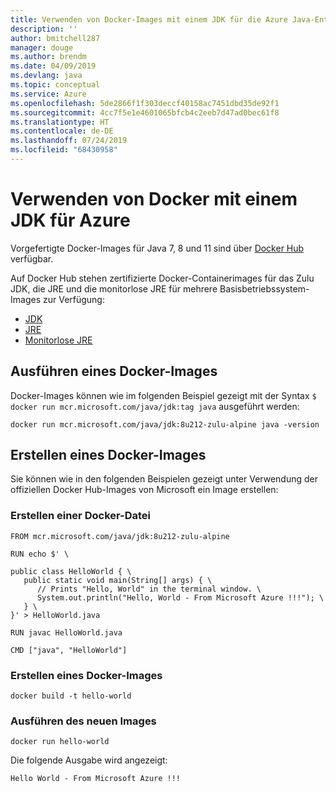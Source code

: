 ```yaml
---
title: Verwenden von Docker-Images mit einem JDK für die Azure Java-Entwicklung
description: ''
author: bmitchell287
manager: douge
ms.author: brendm
ms.date: 04/09/2019
ms.devlang: java
ms.topic: conceptual
ms.service: Azure
ms.openlocfilehash: 5de2866f1f303deccf40158ac7451dbd35de92f1
ms.sourcegitcommit: 4cc7f5e1e4601065bfcb4c2eeb7d47ad0bec61f8
ms.translationtype: HT
ms.contentlocale: de-DE
ms.lasthandoff: 07/24/2019
ms.locfileid: "68430958"
---
```

# <a name="use-docker-with-a-jdk-for-azure"></a>Verwenden von Docker mit einem JDK für Azure 

Vorgefertigte Docker-Images für Java 7, 8 und 11 sind über [Docker Hub](https://hub.docker.com/_/microsoft-java-se) verfügbar.

Auf Docker Hub stehen zertifizierte Docker-Containerimages für das Zulu JDK, die JRE und die monitorlose JRE für mehrere Basisbetriebssystem-Images zur Verfügung:

* [JDK](https://hub.docker.com/_/microsoft-java-jdk)
* [JRE](https://hub.docker.com/_/microsoft-java-jre)
* [Monitorlose JRE](https://hub.docker.com/_/microsoft-java-jre-headless)

## <a name="running-a-docker-image"></a>Ausführen eines Docker-Images

Docker-Images können wie im folgenden Beispiel gezeigt mit der Syntax `$ docker run mcr.microsoft.com/java/jdk:tag java` ausgeführt werden:

```cli
docker run mcr.microsoft.com/java/jdk:8u212-zulu-alpine java -version 
```

## <a name="creating-a-docker-image"></a>Erstellen eines Docker-Images

Sie können wie in den folgenden Beispielen gezeigt unter Verwendung der offiziellen Docker Hub-Images von Microsoft ein Image erstellen:

### <a name="create-a-docker-file"></a>Erstellen einer Docker-Datei

```cli
FROM mcr.microsoft.com/java/jdk:8u212-zulu-alpine 
  
RUN echo $' \
  
public class HelloWorld { \
   public static void main(String[] args) { \
      // Prints "Hello, World" in the terminal window. \
      System.out.println("Hello, World - From Microsoft Azure !!!"); \
   } \
}' > HelloWorld.java
  
RUN javac HelloWorld.java
  
CMD ["java", "HelloWorld"]
```

### <a name="build-a-docker-image"></a>Erstellen eines Docker-Images

```cli
docker build -t hello-world
```

### <a name="run-the-new-image"></a>Ausführen des neuen Images

```cli
docker run hello-world
```

Die folgende Ausgabe wird angezeigt:

```output
Hello World - From Microsoft Azure !!!
```
